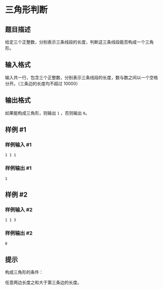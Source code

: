 # 三角形判断

## 题目描述

给定三个正整数，分别表示三条线段的长度，判断这三条线段能否构成一个三角形。

## 输入格式

输入共一行，包含三个正整数，分别表示三条线段的长度，数与数之间以一个空格分开。（三条边的长度均不超过 $10000$）

## 输出格式

如果能构成三角形，则输出 `1` ，否则输出 `0`。

## 样例 #1

### 样例输入 #1

```
1 1 1
```

### 样例输出 #1

```
1
```

## 样例 #2

### 样例输入 #2

```
1 1 3
```

### 样例输出 #2

```
0
```

## 提示

构成三角形的条件：

任意两边长度之和大于第三条边的长度。
